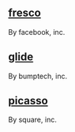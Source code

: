 
## [fresco](https://github.com/facebook/fresco)

By facebook, inc.

## [glide](https://github.com/bumptech/glide)

By bumptech, inc.

## [picasso](https://github.com/square/picasso)

By square, inc.
